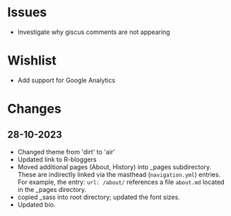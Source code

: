 # Issues
- Investigate why giscus comments are not appearing

# Wishlist
- Add support for Google Analytics

# Changes

## 28-10-2023
- Changed theme from 'dirt' to 'air'
- Updated link to R-bloggers
- Moved additional pages (About, History) into _pages subdirectory. These are indirectly linked via the masthead (`navigation.yml`) entries. For example, the entry: `url: /about/` references a file `about.md` located in the _pages directory.
- copied _sass into root directory; updated the font sizes.
- Updated bio.